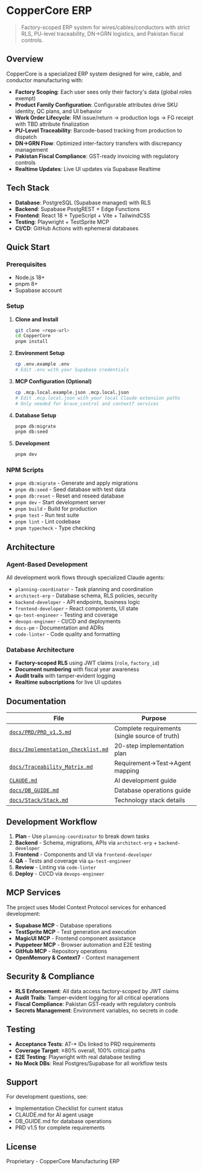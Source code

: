 # CopperCore ERP

> Factory-scoped ERP system for wires/cables/conductors with strict RLS, PU-level traceability, DN→GRN logistics, and Pakistan fiscal controls.

## Overview

CopperCore is a specialized ERP system designed for wire, cable, and conductor manufacturing with:

- **Factory Scoping**: Each user sees only their factory's data (global roles exempt)
- **Product Family Configuration**: Configurable attributes drive SKU identity, QC plans, and UI behavior
- **Work Order Lifecycle**: RM issue/return → production logs → FG receipt with TBD attribute finalization
- **PU-Level Traceability**: Barcode-based tracking from production to dispatch
- **DN→GRN Flow**: Optimized inter-factory transfers with discrepancy management
- **Pakistan Fiscal Compliance**: GST-ready invoicing with regulatory controls
- **Realtime Updates**: Live UI updates via Supabase Realtime

## Tech Stack

- **Database**: PostgreSQL (Supabase managed) with RLS
- **Backend**: Supabase PostgREST + Edge Functions
- **Frontend**: React 18 + TypeScript + Vite + TailwindCSS
- **Testing**: Playwright + TestSprite MCP
- **CI/CD**: GitHub Actions with ephemeral databases

## Quick Start

### Prerequisites
- Node.js 18+
- pnpm 8+
- Supabase account

### Setup

1. **Clone and Install**
   ```bash
   git clone <repo-url>
   cd CopperCore
   pnpm install
   ```

2. **Environment Setup**
   ```bash
   cp .env.example .env
   # Edit .env with your Supabase credentials
   ```

3. **MCP Configuration (Optional)**
   ```bash
   cp .mcp.local.example.json .mcp.local.json
   # Edit .mcp.local.json with your local Claude extension paths
   # Only needed for brave_control and context7 services
   ```

4. **Database Setup**
   ```bash
   pnpm db:migrate
   pnpm db:seed
   ```

5. **Development**
   ```bash
   pnpm dev
   ```

### NPM Scripts

- `pnpm db:migrate` - Generate and apply migrations
- `pnpm db:seed` - Seed database with test data
- `pnpm db:reset` - Reset and reseed database
- `pnpm dev` - Start development server
- `pnpm build` - Build for production
- `pnpm test` - Run test suite
- `pnpm lint` - Lint codebase
- `pnpm typecheck` - Type checking

## Architecture

### Agent-Based Development
All development work flows through specialized Claude agents:

- `planning-coordinator` - Task planning and coordination
- `architect-erp` - Database schema, RLS policies, security
- `backend-developer` - API endpoints, business logic
- `frontend-developer` - React components, UI state
- `qa-test-engineer` - Testing and coverage
- `devops-engineer` - CI/CD and deployments
- `docs-pm` - Documentation and ADRs
- `code-linter` - Code quality and formatting

### Database Architecture
- **Factory-scoped RLS** using JWT claims (`role`, `factory_id`)
- **Document numbering** with fiscal year awareness
- **Audit trails** with tamper-evident logging
- **Realtime subscriptions** for live UI updates

## Documentation

| File | Purpose |
|------|---------|
| [`docs/PRD/PRD_v1.5.md`](docs/PRD/PRD_v1.5.md) | Complete requirements (single source of truth) |
| [`docs/Implementation_Checklist.md`](docs/Implementation_Checklist.md) | 20-step implementation plan |
| [`docs/Traceability_Matrix.md`](docs/Traceability_Matrix.md) | Requirement→Test→Agent mapping |
| [`CLAUDE.md`](CLAUDE.md) | AI development guide |
| [`docs/DB_GUIDE.md`](docs/DB_GUIDE.md) | Database operations guide |
| [`docs/Stack/Stack.md`](docs/Stack/Stack.md) | Technology stack details |

## Development Workflow

1. **Plan** - Use `planning-coordinator` to break down tasks
2. **Backend** - Schema, migrations, APIs via `architect-erp` + `backend-developer`  
3. **Frontend** - Components and UI via `frontend-developer`
4. **QA** - Tests and coverage via `qa-test-engineer`
5. **Review** - Linting via `code-linter`
6. **Deploy** - CI/CD via `devops-engineer`

## MCP Services

The project uses Model Context Protocol services for enhanced development:

- **Supabase MCP** - Database operations
- **TestSprite MCP** - Test generation and execution
- **MagicUI MCP** - Frontend component assistance
- **Puppeteer MCP** - Browser automation and E2E testing
- **GitHub MCP** - Repository operations
- **OpenMemory & Context7** - Context management

## Security & Compliance

- **RLS Enforcement**: All data access factory-scoped by JWT claims
- **Audit Trails**: Tamper-evident logging for all critical operations
- **Fiscal Compliance**: Pakistan GST-ready with regulatory controls
- **Secrets Management**: Environment variables, no secrets in code

## Testing

- **Acceptance Tests**: AT-* IDs linked to PRD requirements
- **Coverage Target**: ≥80% overall, 100% critical paths
- **E2E Testing**: Playwright with real database testing
- **No Mock DBs**: Real Postgres/Supabase for all workflow tests

## Support

For development questions, see:
- Implementation Checklist for current status
- CLAUDE.md for AI agent usage
- DB_GUIDE.md for database operations
- PRD v1.5 for complete requirements

## License

Proprietary - CopperCore Manufacturing ERP